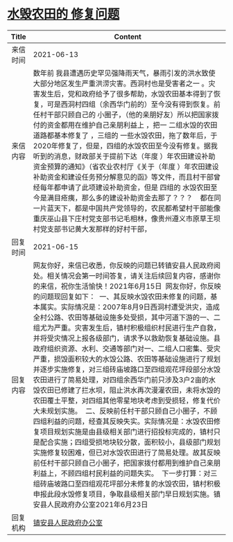 # <a href="http://www.shangluo.gov.cn/zmhd/ldxxxx.jsp?urltype=leadermail.LeaderMailContentUrl&wbtreeid=1112&leadermailid=7370">水毁农田的 修复问题</a>
|Title|Content|
|:---:|---|
|来信时间|2021-06-13|
|来信内容|数年前 我县遭遇历史罕见强降雨天气，暴雨引发的洪水致使大部分地区发生严重洪涝灾害。西洞村也是受害者之一 。灾害发生后，党和政府给予了很多帮助，水毁农田基本得到了恢复，可是西洞村四组（余西华门前的）至今没有得到恢复。前任村干部只顾自己的 小圈子，（他的亲朋好友）所以把国家拨付的资金都用在维护自己亲朋利益上 ，把一 二组水毁的农田 道路都基本修复了 ，三组的 一些水毁农田，拖了数年后，于2020年修复了，但是，四组的水毁农田至今没有修复。据我听到的消息，财政部关于提前下达（年度 ）年农田建设补助资金预算的通知》（省农业农村厅《关于（年度 ）年农田建设补助资金和建设任务预分解意见的函》等文件，而且村干部曾经每年都申请了此项建设补助资金，但是 四组的 水毁农田至今是满目疮痍，那么多的建设补助资金去那了？？？    都在同一片蓝天下，都是中国共产党领导的，农民都希望村干部能像重庆巫山县下庄村党支部书记毛相林，像贵州遵义市原草王坝村党支部书记黄大发那样的好村干部，|
|回复时间|2021-06-15|
|回复内容|网友你好，来信已收悉，你反映的问题已转镇安县人民政府阅处。相关情况会第一时间答复，请关注后续回复内容，感谢你的来信，祝你生活愉快！2021年6月15日  网友你好，你反映的问题现回复如下：  一、其反映水毁农田未修复的问题，基本属实。实际情况是：2007年8月9日西洞村遭受洪灾，造成全村公路、农田等基础设施多处受损，其中河道下游的一、二组尤为严重。灾害发生后，镇村积极组织村民进行生产自救，并将受灾情况上报各级部门，请求予以救助恢复基础设施。县政府组织资源、水利、交通等部门对一、二组人口密集、受灾严重，损毁面积较大的水毁公路、农田等基础设施进行了规划并逐步实施修复，对三组砖庙坡路口至四组观花坪段部分水毁农田进行了简易处理，对四组余西华门前只涉及3户2亩的水毁农田已修建了拦水坝，阻止洪水再次漫灌农田，未将水毁的农田覆土平整，对四组其他零星地块考虑到受损轻，修复代价大未规划实施。  二、反映前任村干部只顾自己小圈子，不顾四组利益的问题，经查其反映失实。实际情况是：水毁农田修复项目规划实施是由县级相关部门进行招投标完成的，镇村只是配合实施；四组受损地块较分散，面积较小，县级部门规划实施修复较困难，但已对水毁农田进行了简易处理。故其反映前任村干部只顾自己小圈子，把国家拨付都用到维护自己亲朋利益上，不顾四组村民利益的问题失实。  下一步打算：对三组砖庙坡路口至四组观花坪部分未修复的水毁农田，镇村积极申报此段水毁修复项目，争取县级相关部门早日规划实施。镇安县人民政府办公室2021年6月23日|
|回复机构|<a href="../../categories/agencies/镇安县人民政府办公室.md">镇安县人民政府办公室</a>|
